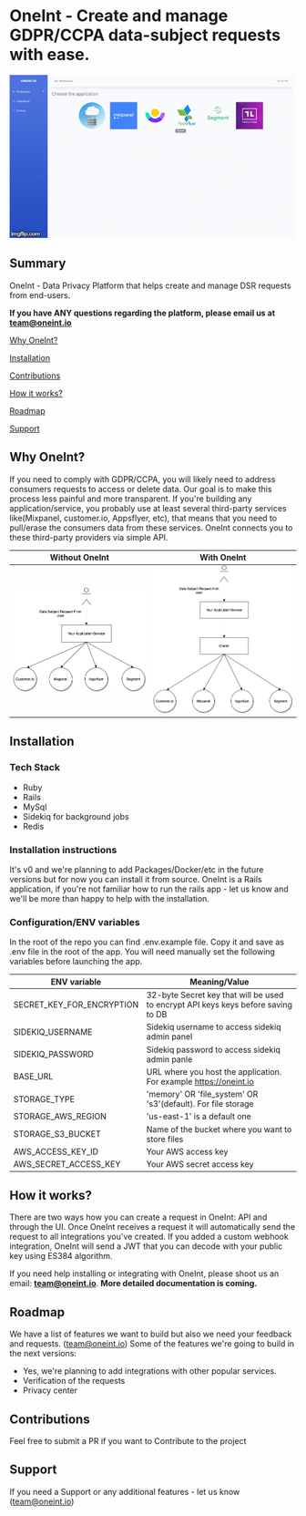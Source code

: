 # OneInt - Create and manage GDPR/CCPA data-subject requests with ease.

![OneInt](app/assets/images/oneint.gif)

## Summary
OneInt - Data Privacy Platform that helps create and manage DSR requests from end-users.

**If you have ANY questions regarding the platform, please email us at team@oneint.io**

[Why OneInt?](#why-oneint)

[Installation](#installation)

[Contributions](#contributions)

[How it works?](#how-it-works)

[Roadmap](#roadmap)

[Support](#support)

## Why OneInt?
If you need to comply with GDPR/CCPA, you will likely need to address consumers requests to access or delete data. Our goal is to make this process less painful and more transparent. If you're building any application/service, you probably use at least several third-party services like(Mixpanel, customer.io, Appsflyer, etc), that means that you need to pull/erase the consumers data from these services. OneInt connects you to these third-party providers via simple API.

| Without OneInt  | With OneInt |
| --------------- | ----------- |
| ![Without OneInt](app/assets/images/oneint-Page-1.png)  | ![With OneInt](app/assets/images/oneint-Page-2.png)  |

## Installation

### Tech Stack
 - Ruby
 - Rails
 - MySql
 - Sidekiq for background jobs
 - Redis

### Installation instructions
It's v0 and we're planning to add Packages/Docker/etc in the future versions but for now you can install it from source.
OneInt is a Rails application, if you're not familiar how to run the rails app - let us know and we'll be more than happy to help with the installation.

### Configuration/ENV variables
In the root of the repo you can find .env.example file. Copy it and save as .env file in the root of the app.
You will need manually set the following variables before launching the app.

| ENV variable               | Meaning/Value                  |
| -------------------------- | ------------------------------ |
| SECRET_KEY_FOR_ENCRYPTION  | 32-byte Secret key that will be used to encrypt API keys keys before saving to DB |
| SIDEKIQ_USERNAME           | Sidekiq username to access sidekiq admin panel                                    |
| SIDEKIQ_PASSWORD           | Sidekiq password to access sidekiq admin panle                                    |
| BASE_URL                   | URL where you host the application. For example https://oneint.io                 |
| STORAGE_TYPE               | 'memory' OR 'file_system' OR 's3'(default). For file storage                      |
| STORAGE_AWS_REGION         | 'us-east-1' is a default one                                                      |
| STORAGE_S3_BUCKET          | Name of the bucket where you want to store files                                  |
| AWS_ACCESS_KEY_ID          | Your AWS access key                                                               |
| AWS_SECRET_ACCESS_KEY      | Your AWS secret access key                                                        |

## How it works?
There are two ways how you can create a request in OneInt: API and through the UI.
Once OneInt receives a request it will automatically send the request to all integrations you've created.
If you added a custom webhook integration, OneInt will send a JWT that you can decode with your public key using ES384 algorithm.

If you need help installing or integrating with OneInt, please shoot us an email: **team@oneint.io**.
**More detailed documentation is coming.**

## Roadmap
We have a list of features we want to build but also we need your feedback and requests. (team@oneint.io)
Some of the features we're going to build in the next versions:
 - Yes, we're planning to add integrations with other popular services.
 - Verification of the requests
 - Privacy center

## Contributions
Feel free to submit a PR if you want to Contribute to the project

## Support
If you need a Support or any additional features - let us know (team@oneint.io)
